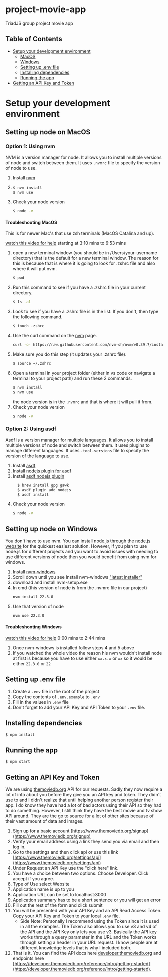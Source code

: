 # project-movie-app
TriadJS group project movie app

## Table of Contents

- [Setup your development environment](#setup-your-development-environment)
    - [MacOS](#setting-up-node-on-macos)
    - [Windows](#setting-up-node-on-windows)
    - [Setting up .env file](#setting-up-env-file)
    - [Installing dependencies](#installing-dependencies)
    - [Running the app](#running-the-app)
- [Getting an API Key and Token](#getting-an-api-key-and-token)


# Setup your development environment

## Setting up node on MacOS

### Option 1: Using nvm

NVM is a version manager for node. It allows you to install multiple versions of node and switch between them.
It uses `.nvmrc` file to specify the version of node to use.

1. Install [nvm](https://github.com/nvm-sh/nvm)
2. ```sh
   $ nvm install
   $ nvm use
    ```
3. Check your node version
    ```sh
    $ node -v
    ```

#### Troubleshooting MacOS

This is for newer Mac's that use zsh terminals (MacOS Catalina and up).

[watch this video for help](https://www.youtube.com/watch?v=S8ovFOnB4Sg&t=190s) starting at 3:10 mins to 6:53 mins

1. open a new terminal window (you should be in /Users/your-username directory) that is the default for a new terminal window. The reason for this is because that is where it is going to look for .zshrc file and also where it will put nvm.
    ```sh
    $ pwd
    ```
2. Run this command to see if you have a .zshrc file in your current directory.
    ```sh
    $ ls -al
    ```
3. Look to see if you have a .zshrc file is in the list. If you don't, then type the following command.
    ```sh
    $ touch .zshrc
    ```
4. Use the curl command on the [nvm](https://github.com/nvm-sh/nvm) page.
    ```sh
    curl -o- https://raw.githubusercontent.com/nvm-sh/nvm/v0.39.7/install.sh | bash
    ```
5. Make sure you do this step (it updates your .zshrc file).
    ```sh
    $ source ~/.zshrc
    ```
6. Open a terminal in your project folder (either in vs code or navigate a terminal to your project path) and run these 2 commands.
    ```sh
    $ nvm install
    $ nvm use
    ``` 
    the node version is in the `.nvmrc` and that is where it will pull it from.
7. Check your node version
    ```sh
    $ node -v
    ```

### Option 2: Using asdf

Asdf is a version manager for multiple languages. It allows you to install multiple versions of node and switch between them.
It uses plugins to manage different languages.  It uses `.tool-versions` file to specify the version of the language to use.

1. Install [asdf](https://asdf-vm.com/guide/getting-started.html)
2. Install [nodejs plugin for asdf](https://github.com/asdf-vm/asdf-nodejs/)
3. Install [asdf nodejs plugin](https://asdf-vm.com/guide/getting-started.html#_4-install-a-plugin) 
    ```sh
      $ brew install gpg gawk
      $ asdf plugin add nodejs
      $ asdf install
    ``` 
4. Check your node version
    ```sh
    $ node -v
    ```

## Setting up node on Windows

You don't have to use nvm. You can install node.js through the [node.js website](https://nodejs.org/en/download/prebuilt-installer) for the quickest easiest solution. However, if you plan to use node.js for different projects and you want to avoid issues with needing to use different versions of node then you would benefit from using nvm for windows.

1. Install [nvm-windows](https://github.com/coreybutler/nvm-windows)
2. Scroll down until you see Install nvm-windows ["latest installer"](https://github.com/coreybutler/nvm-windows/releases)
3. download and install nvm-setup.exe
4. In cmd (this version of node is from the .nvmrc file in our project)
    ```sh
    nvm install 22.3.0 
    ```
5. Use that version of node
    ```sh
    nvm use 22.3.0
    ```
#### Troubleshooting Windows

[watch this video for help](https://www.youtube.com/watch?v=KW7_F-6Vsa8) 0:00 mins to 2:44 mins

1. Once nvm-windows is installed follow steps 4 and 5 above
2. If you watched the whole video the reason his nvm wouldn't install node at first is because you have to use either
    `xx.x.x` or `xx` so it would be either `22.3.0` or `22`

## Setting up .env file

1. Create a `.env` file in the root of the project
2. Copy the contents of `.env.example` to `.env`
3. Fill in the values in `.env` file
4. Don't forget to add your API Key and API Token to your `.env` file.

## Installing dependencies

```sh
$ npm install
```

## Running the app

```sh
$ npm start
```

## Getting an API Key and Token

We are using [themoviedb.org](themoviedb.org) API for our requests. Sadly they now require a lot of info about you before they give you an API key and token. They didn't use to and I didn't realize that until helping another person register their app. I do know they have had a lot of bad actors using their API so they had to do something. However, I still think they have the best movie and tv show API around. They are the go to source for a lot of other sites because of their vast amount of data and images.

1. Sign up for a basic account [https://www.themoviedb.org/signup](https://www.themoviedb.org/signup)
2. Verify your email address using a link they send you via email and then log in.
3. Go to the settings and then click api or use this link [https://www.themoviedb.org/settings/api](https://www.themoviedb.org/settings/api)
4. Under Request an API Key use the "click here" link.
5. You have a choice between two options. Choose Developer. Click accept if you agree.
6. Type of Use select Website 
7. Application name is up to you
8. Application URL can be set to localhost:3000
9. Application summary has to be a short sentence or you will get an error
10. Fill out the rest of the form and click submit
11. You will be presented with your API Key and an API Read Access Token. Copy your API Key and Token to your local `.env` file. 
    - Side Note: Personally I recommend using the Token since it is used in all the examples. The Token also allows you to use v3 and v4 of the API and the API Key only lets you use v3. Basically the API key works through a query parameter in the URL and the Token works through setting a header in your URL request. I know people are at different knowledge levels that is why I included both.
12. That is it. You can find the API docs here [developer.themoviedb.org](https://developer.themoviedb.org/docs/getting-started) and endpoints here [https://developer.themoviedb.org/reference/intro/getting-started](https://developer.themoviedb.org/reference/intro/getting-started).